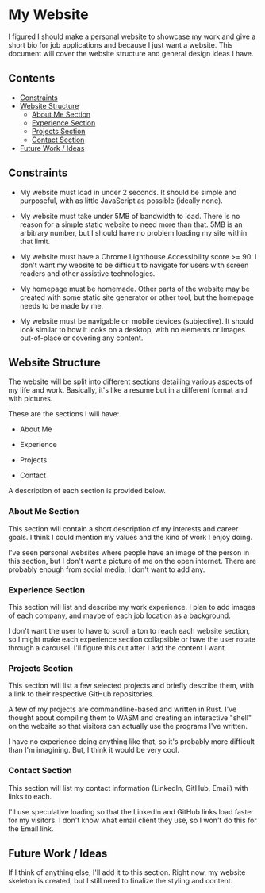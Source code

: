 # My Website

I figured I should make a personal website to showcase my work and give a short bio for job applications and because I just want a website. 
This document will cover the website structure and general design ideas I have. 

## Contents

- [Constraints](#constraints)
- [Website Structure](#website-structure)
  - [About Me Section](#about-me-section)
  - [Experience Section](#experience-section)
  - [Projects Section](#projects-section)
  - [Contact Section](#contact-section)
- [Future Work / Ideas](#future-work--ideas)

## Constraints

- My website must load in under 2 seconds. It should be simple and purposeful, with as little JavaScript as possible (ideally none). 

- My website must take under 5MB of bandwidth to load. There is no reason for a simple static website to need more than that. 5MB is an arbitrary number, but I should have no problem loading my site within that limit. 

- My website must have a Chrome Lighthouse Accessibility score >= 90. I don't want my website to be difficult to navigate for users with screen readers and other assistive technologies. 

- My homepage must be homemade. Other parts of the website may be created with some static site generator or other tool, but the homepage needs to be made by me. 

- My website must be navigable on mobile devices (subjective). It should look similar to how it looks on a desktop, with no elements or images out-of-place or covering any content. 

## Website Structure

The website will be split into different sections detailing various aspects of my life and work. Basically, it's like a resume but in a different format and with pictures. 

These are the sections I will have: 

  - About Me

  - Experience

  - Projects

  - Contact

A description of each section is provided below. 

### About Me Section

This section will contain a short description of my interests and career goals. I think I could mention my values and the kind of work I enjoy doing. 

I've seen personal websites where people have an image of the person in this section, but I don't want a picture of me on the open internet. There are probably enough from social media, I don't want to add any. 

### Experience Section

This section will list and describe my work experience. I plan to add images of each company, and maybe of each job location as a background. 

I don't want the user to have to scroll a ton to reach each website section, so I might make each experience section collapsible or have the user rotate through a carousel. I'll figure this out after I add the content I want. 

### Projects Section

This section will list a few selected projects and briefly describe them, with a link to their respective GitHub repositories. 

A few of my projects are commandline-based and written in Rust. I've thought about compiling them to WASM and creating an interactive "shell" on the website so that visitors can actually use the programs I've written. 

I have no experience doing anything like that, so it's probably more difficult than I'm imagining. But, I think it would be very cool. 

### Contact Section

This section will list my contact information (LinkedIn, GitHub, Email) with links to each. 

I'll use speculative loading so that the LinkedIn and GitHub links load faster for my visitors. I don't know what email client they use, so I won't do this for the Email link. 

## Future Work / Ideas

If I think of anything else, I'll add it to this section. Right now, my website skeleton is created, but I still need to finalize the styling and content. 
